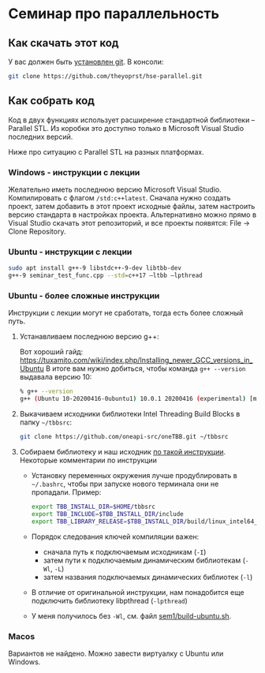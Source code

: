 # Семинар про параллельность

## Как скачать этот код

У вас должен быть [установлен git](https://git-scm.com/book/ru/v2/%D0%92%D0%B2%D0%B5%D0%B4%D0%B5%D0%BD%D0%B8%D0%B5-%D0%A3%D1%81%D1%82%D0%B0%D0%BD%D0%BE%D0%B2%D0%BA%D0%B0-Git). В консоли:

```sh
git clone https://github.com/theyoprst/hse-parallel.git
```

## Как собрать код

Код в двух функциях использует расширение стандартной библиотеки – Parallel STL. Из коробки это
доступно только в Microsoft Visual Studio последних версий.

Ниже про ситуацию с Parallel STL на разных платформах.

### Windows - инструкции с лекции

Желательно иметь последнюю версию Microsoft Visual Studio. Компилировать с флагом `/std:c++latest`.
Сначала нужно создать проект, затем добавить в этот проект исходные файлы, затем настроить версию стандарта
в настройках проекта.
Альтернативно можно прямо в Visual Studio скачать этот репозиторий, и все проекты появятся: File -> Clone Repository.

### Ubuntu - инструкции с лекции

```sh
sudo apt install g++-9 libstdc++-9-dev libtbb-dev
g++-9 seminar_test_func.cpp --std=c++17 –ltbb –lpthread
```

### Ubuntu - более сложные инструкции

Инструкции с лекции могут не сработать, тогда есть более сложный путь.

1. Устанавливаем последнюю версию g++:

    Вот хороший гайд: https://tuxamito.com/wiki/index.php/Installing_newer_GCC_versions_in_Ubuntu
    В итоге вам нужно добиться, чтобы команда `g++ --version` выдавала версию 10:

    ```sh
    % g++ --version
    g++ (Ubuntu 10-20200416-0ubuntu1) 10.0.1 20200416 (experimental) [master revision 3c3f12e2a76:dcee354ce56:44b326839d864fc10c459916abcc97f35a9ac3de]
    ```

2. Выкачиваем исходники библиотеки Intel Threading Build Blocks в папку `~/tbbsrc`:

    ```sh
    git clone https://github.com/oneapi-src/oneTBB.git ~/tbbsrc
    ```

3. Собираем библиотеку и наш исходник [по такой инструкции](https://stackoverflow.com/questions/10726537/how-to-install-tbb-from-source-on-linux-and-make-it-work/10769131#10769131). Некоторые комментарии по инструкции
    * Установку переменных окружения лучше продублировать в `~/.bashrc`, чтобы при
      запуске нового терминала они не пропадали. Пример:

      ```sh
      export TBB_INSTALL_DIR=$HOME/tbbsrc
      export TBB_INCLUDE=$TBB_INSTALL_DIR/include
      export TBB_LIBRARY_RELEASE=$TBB_INSTALL_DIR/build/linux_intel64_gcc_cc10.0.1_libc2.31_kernel5.4.0_release
      ```

    * Порядок следования ключей компиляции важен:
      * сначала путь к подключаемым исходникам (`-I`)
      * затем пути к подключаемым динамическим библиотекам (`-Wl`, `-L`)
      * затем названия подключаемых динамических библиотек (`-l`)

    * В отличие от оригинальной инструкции, нам понадобится еще подключить библиотеку
        libpthread (`-lpthread`)

    * У меня получилось без `-Wl`, см. файл [sem1/build-ubuntu.sh](build-ubuntu.sh).

### Macos

Вариантов не найдено. Можно завести виртуалку с Ubuntu или Windows.

